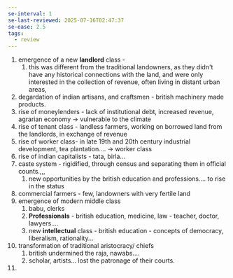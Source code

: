 ```yaml
---
se-interval: 1
se-last-reviewed: 2025-07-16T02:47:37
se-ease: 2.5
tags:
  - review
---
```

1. emergence of a new **landlord** class - 
	1. this was different from the traditional landowners, as they didn't have any historical connections with the land, and were only interested in the collection of revenue, often living in distant urban areas,
2. degardation of indian artisans, and craftsmen - british machinery made products.
3. rise of moneylenders - lack of institutional debt, increased revenue, agrarian economy -> vulnerable to the climate
4. rise of tenant class - landless farmers, working on borrowed land from the landlords, in exchange of revenue
5. rise of worker class- in late 19th and 20th century industrial development, tea plantation.... -> worker class
6. rise of indian capitalists - tata, birla...
7. caste system - rigidified,  through census and separating them in official counts.,,,
	1. new opportunities by the british education and professions.... to rise in the status
8. commercial farmers - few, landowners with very fertile land
9. emergence of modern middle class
	1. babu, clerks
	2. **Professionals** - british education, medicine, law - teacher, doctor, lawyers....
	3.  new **intellectual** class - british education - concepts of democracy, liberalism, rationality...
10. transformation of traditional aristocracy/ chiefs
	1. british undermined the raja, nawabs....
	2. scholar, artists... lost the patronage of their courts.
11. 